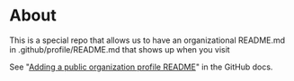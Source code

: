 # About
This is a special repo that allows us to have an organizational README.md in .github/profile/README.md that shows up when you visit

See "[Adding a public organization profile README]([url](https://docs.github.com/en/organizations/collaborating-with-groups-in-organizations/customizing-your-organizations-profile#adding-a-public-organization-profile-readme)https://docs.github.com/en/organizations/collaborating-with-groups-in-organizations/customizing-your-organizations-profile#adding-a-public-organization-profile-readme)" in the GitHub docs.


